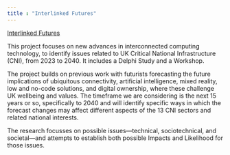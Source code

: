```yaml
---
title : "Interlinked Futures"
---
```


<a href="https://www.lancaster.ac.uk/security-lancaster/research/interlinked/">Interlinked Futures</a>

This project focuses on new advances in interconnected computing technology, to identify issues related to UK Critical National Infrastructure (CNI), from 2023 to 2040. It includes a Delphi Study and a Workshop.

The project builds on previous work with futurists forecasting the future implications of ubiquitous connectivity, artificial intelligence, mixed reality, low and no-code solutions, and digital ownership, where these challenge UK wellbeing and values. The timeframe we are considering is the next 15 years or so, specifically to 2040 and will identify specific ways in which the forecast changes may affect different aspects of the 13 CNI sectors and related national interests.

The research focusses on possible issues—technical, sociotechnical, and societal—and attempts to establish both possible Impacts and Likelihood for those issues.
